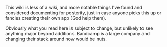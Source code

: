 This wiki is less of a wiki, and more notable things I've found and considered documenting for posterity, just in case anyone picks this up or fancies creating their own app (God help them).

Obviously what you read here is subject to change, but unlikely to see anything major beyond additions. Bandcamp is a large company and changing their stack around now would be nuts.